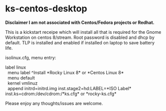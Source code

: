#  ks-centos-desktop
**Disclaimer I am not associated with Centos/Fedora projects or Redhat.**

This is a kickstart receipe which will install all that is required for the Gnome Workstation on centos 8/stream. Root password is disabled and dhcp by default. TLP is installed and enabled if installed on laptop to save battery life. 

isolinux.cfg, menu entry:

label linux<BR>
&nbsp;&nbsp;menu label ^Install \*Rocky Linux 8\* or \*Centos Linux 8\*<BR>
&nbsp;&nbsp;menu default<BR>
&nbsp;&nbsp;kernel vmlinuz<BR>
&nbsp;&nbsp;append initrd=initrd.img inst.stage2=hd:LABEL=\*ISO Label\* inst.ks=cdrom:/dev/cdrom:/\*ks.cfg\* or \*rocky-ks.cfg\*

Please enjoy any thoughts/issues are welcome. 
